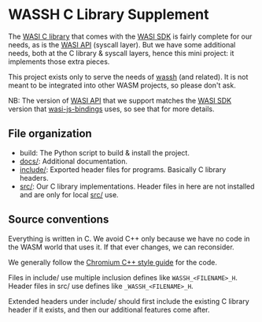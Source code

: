 # WASSH C Library Supplement

The [WASI C library] that comes with the [WASI SDK] is fairly complete for our
needs, as is the [WASI API] (syscall layer).
But we have some additional needs, both at the C library & syscall layers, hence
this mini project: it implements those extra pieces.

This project exists only to serve the needs of [wassh] (and related).
It is not meant to be integrated into other WASM projects, so please don't ask.

NB: The version of [WASI API] that we support matches the [WASI SDK] version
that [wasi-js-bindings] uses, so see that for more details.

## File organization

*   build: The Python script to build & install the project.
*   [docs/]: Additional documentation.
*   [include/]: Exported header files for programs.  Basically C library
    headers.
*   [src/]: Our C library implementations.  Header files in here are not
    installed and are only for local [src/] use.

## Source conventions

Everything is written in C.
We avoid C++ only because we have no code in the WASM world that uses it.
If that ever changes, we can reconsider.

We generally follow the [Chromium C++ style guide] for the code.

Files in include/ use multiple inclusion defines like `WASSH_<FILENAME>_H`.
Header files in src/ use defines like `_WASSH_<FILENAME>_H`.

Extended headers under include/ should first include the existing C library
header if it exists, and then our additional features come after.


[Chromium C++ style guide]: https://chromium.googlesource.com/chromium/src/+/HEAD/styleguide/c++/c++.md
[docs/]: ./docs/
[include/]: ./include/
[src/]: ./src/
[WASI API]: https://github.com/WebAssembly/WASI/blob/HEAD/phases/snapshot/docs.md
[WASI C library]: https://github.com/WebAssembly/wasi-libc
[WASI SDK]: https://github.com/WebAssembly/wasi-sdk
[wasi-js-bindings]: /wasi-js-bindings/
[wassh]: /wassh/
